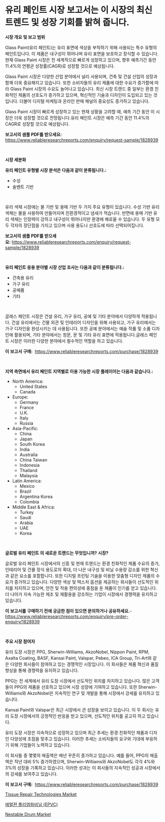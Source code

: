 <p><h1>유리 페인트 시장 보고서는 이 시장의 최신 트렌드 및 성장 기회를 밝혀 줍니다.</h1></p><p><strong>시장 개요 및 보고 범위</strong></p>
<p><p>Glass Paint(유리 페인트)는 유리 표면에 색상을 부착하기 위해 사용되는 특수 유형의 페인트입니다. 이 제품은 내구성이 뛰어나며 유리 표면을 보호하고 장식할 수 있습니다. 현재 Glass Paint 시장은 전 세계적으로 빠르게 성장하고 있으며, 향후 예측기간 동안 11.4%의 연평균 성장률(CAGR)로 성장할 것으로 예상됩니다.</p><p>Glass Paint 시장은 다양한 산업 분야에서 널리 사용되며, 건축 및 건설 산업의 성장과 함께 더욱 중요해지고 있습니다. 또한 소비자들의 유리 제품에 대한 수요가 증가함에 따라 Glass Paint 시장의 수요도 늘어나고 있습니다. 최신 시장 트렌드 중 일부는 환경 친화적인 제품의 선호도가 증가하고 있으며, 혁신적인 기술과 디자인이 도입되고 있는 것입니다. 더불어 디지털 마케팅과 온라인 판매 채널의 중요성도 증가하고 있습니다.</p><p>Glass Paint 시장이 빠르게 성장하고 있는 현재 상황을 고려할 때, 예측 기간 동안 이 시장은 더욱 성장할 것으로 전망됩니다.유리 페인트 시장은 예측 기간 동안 11.4%의 CAGR로 성장할 것으로 예상됩니다.</p></p>
<p><strong>보고서의 샘플 PDF를 받으세요:</strong> <a href="https://www.reliableresearchreports.com/enquiry/request-sample/1828939">https://www.reliableresearchreports.com/enquiry/request-sample/1828939</a></p>
<p>&nbsp;</p>
<p><strong>시장 세분화</strong></p>
<p><strong>유리 페인트 유형별 시장 분석은 다음과 같이 분류됩니다.:</strong></p>
<p><ul><li>수성</li><li>솔벤트 기반</li></ul></p>
<p>&nbsp;</p>
<p><p>유리 색채 시장에는 물 기반 및 용매 기반 두 가지 주요 유형이 있습니다. 수성 기반 유리 색채는 물을 사용하여 만들어지며 친환경적이고 냄새가 적습니다. 반면에 용매 기반 유리 색채는 인장력이 강하고 내구성이 뛰어나지만 환경에 해로울 수 있습니다. 두 유형 모두 각자의 장단점을 가지고 있으며 사용 용도나 선호도에 따라 선택되어집니다.</p></p>
<p><strong>보고서의 샘플 PDF를 받으세요:</strong>&nbsp;<a href="https://www.reliableresearchreports.com/enquiry/request-sample/1828939">https://www.reliableresearchreports.com/enquiry/request-sample/1828939</a></p>
<p>&nbsp;</p>
<p><strong> 유리 페인트 응용 분야별 시장 산업 조사는 다음과 같이 분류됩니다.:</strong></p>
<p><ul><li>건축용 유리</li><li>가구 유리</li><li>공예품</li><li>기타</li></ul></p>
<p>&nbsp;</p>
<p><p>글래스 페인트 시장은 건설 유리, 가구 유리, 공예 및 기타 분야에서 다양하게 적용됩니다. 건설 유리에서는 건물 외관 및 인테리어 디자인을 위해 사용되고, 가구 유리에서는 가구 디자인을 완성시키는 데 사용됩니다. 또한 공예 분야에서는 예술 작품 및 소품 디자인에 활용되며, 기타 분야에서는 창문, 문 및 기타 유리 표면에 적용됩니다.글래스 페인트 시장은 이러한 다양한 분야에서 필수적인 역할을 하고 있습니다.</p></p>
<p><strong>이 보고서 구매:</strong>&nbsp; <a href="https://www.reliableresearchreports.com/purchase/1828939">https://www.reliableresearchreports.com/purchase/1828939</a></p>
<p>&nbsp;</p>
<p><strong>지역 측면에서 유리 페인트 지역별로 이용 가능한 시장 플레이어는 다음과 같습니다.:</strong></p>
<p><ul>
    <li>
        North America:
        <ul>
            <li>United States</li>
            <li>Canada</li>
        </ul>
    </li>
    <li>
        Europe:
        <ul>
            <li>Germany</li>
            <li>France</li>
            <li>U.K.</li>
            <li>Italy</li>
            <li>Russia</li>
        </ul>
    </li>
    <li>
        Asia-Pacific:
        <ul>
            <li>China</li>
            <li>Japan</li>
            <li>South Korea</li>
            <li>India</li>
            <li>Australia</li>
            <li>China Taiwan</li>
            <li>Indonesia</li>
            <li>Thailand</li>
            <li>Malaysia</li>
        </ul>
    </li>
    <li>
        Latin America:
        <ul>
            <li>Mexico</li>
            <li>Brazil</li>
            <li>Argentina Korea</li>
            <li>Colombia</li>
        </ul>
    </li>
    <li>
        Middle East & Africa:
        <ul>
            <li>Turkey</li>
            <li>Saudi</li>
            <li>Arabia</li>
            <li>UAE</li>
            <li>Korea</li>
        </ul>
    </li>
    </ul></p>
<p>&nbsp;</p>
<p><strong>글로벌 유리 페인트 의 새로운 트렌드는 무엇입니까? 시장?</strong></p>
<p><p>글로벌 유리 페인트 시장에서의 신흥 및 현재 트렌드는 환경 친화적인 제품 수요의 증가, 인테리어 및 건물 장식 용도로의 확대, 더 나은 내구성 및 비닐 수용량 감소를 위한 혁신과 같은 요소를 포함합니다. 또한 디지털 프린팅 기술을 이용한 맞춤형 디자인 제품의 수요가 증가하고 있습니다. 다양한 색상 및 텍스처 옵션을 제공하는 회사들이 선도적인 위치를 차지하고 있으며, 안전 및 적용 편의성에 중점을 둔 제품이 인기를 얻고 있습니다. 더 나아가 지속 가능한 제조 및 재활용을 강조하는 기업이 시장에서 경쟁력을 유지하고 있습니다.</p></p>
<p><strong>이 보고서를 구매하기 전에 궁금한 점이 있으면 문의하거나 공유하세요.</strong>- <a href="https://www.reliableresearchreports.com/enquiry/pre-order-enquiry/1828939">https://www.reliableresearchreports.com/enquiry/pre-order-enquiry/1828939</a></p>
<p>&nbsp;</p>
<p><strong>주요 시장 참여자</strong></p>
<p><p>유리 도장 시장은 PPG, Sherwin-Williams, AkzoNobel, Nippon Paint, RPM, Axalta Coating, BASF, Kansai Paint, Valspar, Pebeo, ICA Group, Tri-Art와 같은 다양한 회사들이 참여하고 있는 경쟁적인 시장입니다. 이 회사들은 제품 혁신과 품질 향상을 통해 경쟁력을 유지하고 있습니다.</p><p>PPG는 전 세계에서 유리 도장 시장에서 선도적인 위치를 차지하고 있습니다. 많은 고객들이 PPG의 제품을 선호하고 있으며 시장 성장에 기여하고 있습니다. 또한 Sherwin-Williams와 AkzoNobel은 지속적인 연구 및 개발을 통해 시장에서 강세를 유지하고 있습니다. </p><p>Kansai Paint와 Valspar은 최근 시장에서 큰 성장을 보이고 있습니다. 이 두 회사는 유리 도장 시장에서의 긍정적인 반응을 받고 있으며, 선도적인 위치를 공고히 하고 있습니다. </p><p>유리 도장 시장은 지속적으로 성장하고 있으며 최근 추세는 환경 친화적인 제품과 디자인 다양성에 초점을 맞추고 있습니다. 이러한 추세는 소비자들의 요구와 기대에 부응하기 위해 기업들이 노력하고 있습니다.</p><p>이 회사들 중 몇몇의 매출액은 매년 꾸준히 증가하고 있습니다. 예를 들어, PPG의 매출액은 작년 대비 5% 증가하였으며, Sherwin-Williams와 AkzoNobel도 각각 4%와 3%의 성장을 기록하고 있습니다. 이러한 성과는 이 회사들의 지속적인 성공과 시장에서의 강세를 보여주고 있습니다.</p></p>
<p><strong>이 보고서 구매:</strong>&nbsp;&nbsp;<a href="https://www.reliableresearchreports.com/purchase/1828939">https://www.reliableresearchreports.com/purchase/1828939</a></p>
<p><p><a href="https://sudsy-motorcycle-bbc.notion.site/Tissue-Repair-Technologies-Market-Research-Report-Provides-Critical-Insights-that-can-help-Shape-Bus-32b780195deb4fe9a588f9bf6576f300">Tissue Repair Technologies Market</a></p><p><a href="https://github.com/fernandotryO5lson96765/Market-Research-Report-List-1/blob/main/39665654974.md">에멀젼 폴리염화비닐 (EPVC)</a></p><p><a href="https://automatic-knee-4c7.notion.site/Nestable-Drum-Market-with-the-goal-of-estimating-the-market-size-and-future-growth-potential-of-vari-0958feee0e214f9997bdb44ad1d0008b">Nestable Drum Market</a></p></p>
